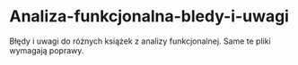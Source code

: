 # Analiza-funkcjonalna-bledy-i-uwagi
Błędy i uwagi do różnych książek z analizy funkcjonalnej. Same te pliki wymagają poprawy.
